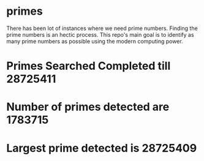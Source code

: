 # primes
There has been lot of instances where we need prime numbers. Finding the prime numbers is an hectic process. This repo's main goal is to identify as many prime numbers as possible using the modern computing power.

# Primes Searched Completed till 28725411
# Number of primes detected are 1783715
# Largest prime detected is 28725409
